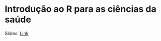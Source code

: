 # Introdução ao R para as ciências da saúde
Slides: [Link](https://docs.google.com/presentation/d/e/2PACX-1v)
